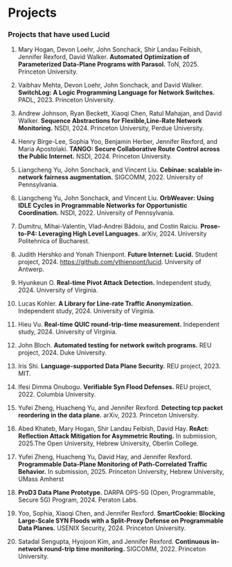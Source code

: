 # Projects

### Projects that have used Lucid

1. Mary Hogan, Devon Loehr, John Sonchack, Shir Landau Feibish, Jennifer Rexford, David Walker. **Automated Optimization of Parameterized Data-Plane Programs with Parasol.** ToN, 2025. Princeton University. 

2. Vaibhav Mehta, Devon Loehr, John Sonchack, and David Walker. **SwitchLog: A Logic Programming Language for Network Switches.** PADL, 2023. Princeton University.

3. Andrew Johnson, Ryan Beckett, Xiaoqi Chen, Ratul Mahajan, and David Walker. **Sequence Abstractions for Flexible,Line-Rate Network Monitoring.** NSDI, 2024. Princeton University, Perdue University.

4. Henry Birge-Lee, Sophia Yoo, Benjamin Herber, Jennifer Rexford, and Maria Apostolaki. **TANGO: Secure Collaborative Route Control across the Public Internet.** NSDI, 2024. Princeton University.

5. Liangcheng Yu, John Sonchack, and Vincent Liu. **Cebinae: scalable in-network fairness augmentation.** SIGCOMM, 2022. University of Pennsylvania.

6. Liangcheng Yu, John Sonchack, and Vincent Liu. **OrbWeaver: Using IDLE Cycles in Programmable Networks for Opportunistic Coordination.** NSDI, 2022. University of Pennsylvania.

7. Dumitru, Mihai-Valentin, Vlad-Andrei Bădoiu, and Costin Raiciu. **Prose-to-P4: Leveraging High Level Languages.** arXiv, 2024. University Politehnica of Bucharest.

8. Judith Hershko and Yonah Thienpont. **Future Internet: Lucid.** Student project, 2024. https://github.com/ythienpont/lucid.  University of Antwerp.

9. Hyunkeun O. **Real-time Pivot Attack Detection.** Independent study, 2024. University of Virginia.

10. Lucas Kohler. **A Library for Line-rate Traffic Anonymization.** Independent study, 2024. University of Virginia.

11. Hieu Vu. **Real-time QUIC round-trip-time measurement.** Independent study, 2024. University of Virginia.

12. John Bloch. **Automated testing for network switch programs.** REU project, 2024. Duke University.

13. Iris Shi. **Language-supported Data Plane Security.** REU project, 2023. MIT.

14. Ifesi Dimma Onubogu. **Verifiable Syn Flood Defenses.** REU project, 2022. Columbia University.

15. Yufei Zheng, Huacheng Yu, and Jennifer Rexford. **Detecting tcp packet reordering in the data plane.** arXiv, 2023. Princeton University.

16. Abed Khateb, Mary Hogan, Shir Landau Feibish, David Hay. **ReAct: Reflection Attack Mitigation for Asymmetric Routing.** In submission, 2025.The Open University, Hebrew University, Oberlin College.

17. Yufei Zheng, Huacheng Yu, David Hay, and Jennifer Rexford. **Programmable Data-Plane Monitoring of Path-Correlated Traffic Behavior.** In submission, 2025. Princeton University, Hebrew University, UMass Amherst

18. **ProD3 Data Plane Prototype.** DARPA OPS-5G (Open, Programmable, Secure 5G) Program, 2024. Peraton Labs.

19. Yoo, Sophia, Xiaoqi Chen, and Jennifer Rexford. **SmartCookie: Blocking Large-Scale SYN Floods with a Split-Proxy Defense on Programmable Data Planes.** USENIX Security, 2024. Princeton University.

20. Satadal Sengupta, Hyojoon Kim, and Jennifer Rexford. **Continuous in-network round-trip time monitoring.** SIGCOMM, 2022. Princeton University.
